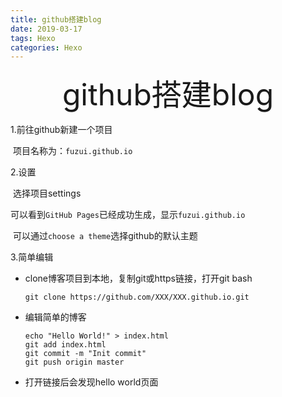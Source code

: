 ```yaml
---
title: github搭建blog
date: 2019-03-17
tags: Hexo
categories: Hexo
---
```


<div align='center' ><font size='70'>github搭建blog</font></div>

1.前往github新建一个项目

​	项目名称为：`fuzui.github.io`

2.设置

​	选择项目settings

​	可以看到`GitHub Pages`已经成功生成，显示`fuzui.github.io`

​	可以通过`choose a theme`选择github的默认主题

3.简单编辑

* clone博客项目到本地，复制git或https链接，打开git bash

  ```shell
  git clone https://github.com/XXX/XXX.github.io.git
  ```

* 编辑简单的博客

  ```shell
  echo "Hello World!" > index.html
  git add index.html
  git commit -m "Init commit"
  git push origin master
  ```

* 打开链接后会发现hello world页面
